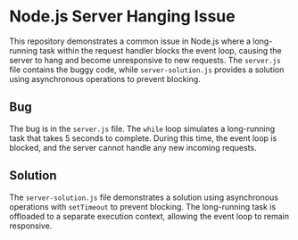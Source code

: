 # Node.js Server Hanging Issue

This repository demonstrates a common issue in Node.js where a long-running task within the request handler blocks the event loop, causing the server to hang and become unresponsive to new requests.  The `server.js` file contains the buggy code, while `server-solution.js` provides a solution using asynchronous operations to prevent blocking.

## Bug
The bug is in the `server.js` file. The `while` loop simulates a long-running task that takes 5 seconds to complete. During this time, the event loop is blocked, and the server cannot handle any new incoming requests.

## Solution
The `server-solution.js` file demonstrates a solution using asynchronous operations with `setTimeout` to prevent blocking.  The long-running task is offloaded to a separate execution context, allowing the event loop to remain responsive.
